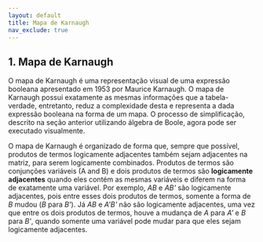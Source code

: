 ```yaml
---
layout: default
title: Mapa de Karnaugh
nav_exclude: true
---
```


## 1. Mapa de Karnaugh

O mapa de Karnaugh é uma representação visual de uma expressão booleana apresentado em 1953 por Maurice Karnaugh. O mapa de Karnaugh possui exatamente as mesmas informações que a tabela-verdade, entretanto, reduz a complexidade desta e representa a dada expressão booleana na forma de um mapa. O processo de simplificação, descrito na seção anterior utilizando álgebra de Boole, agora pode ser executado visualmente.

O mapa de Karnaugh é organizado de forma que, sempre que possível, produtos de termos logicamente adjacentes também sejam adjacentes na matriz, para serem logicamente combinados. Produtos de termos são conjunções variáveis (A and B) e dois produtos de termos são **logicamente adjacentes** quando eles contém as mesmas variáveis e diferem na forma de exatamente uma variável. Por exemplo, *AB* e *AB'* são logicamente adjacentes, pois entre esses dois produtos de termos, somente a forma de *B* mudou (*B* para *B'*). Já *AB* e *A'B'* não são logicamente adjacentes, uma vez que entre os dois produtos de termos, houve a mudança de *A* para *A'* e *B* para *B'*, quando somente uma variável pode mudar para que eles sejam logicamente adjacentes.

